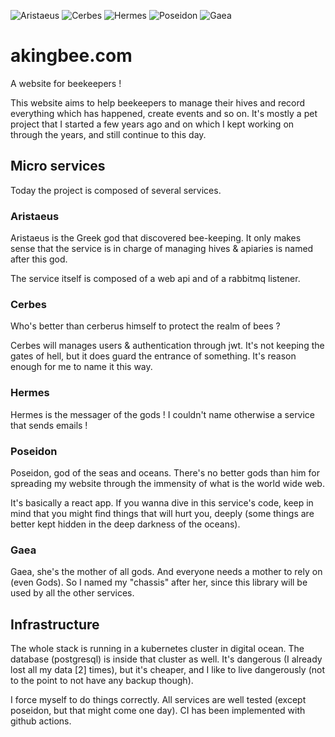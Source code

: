  ![Aristaeus](https://github.com/yo-main/akingbee/actions/workflows/aristaeus.yaml/badge.svg)  ![Cerbes](https://github.com/yo-main/akingbee/actions/workflows/cerbes.yaml/badge.svg)  ![Hermes](https://github.com/yo-main/akingbee/actions/workflows/hermes.yaml/badge.svg)  ![Poseidon](https://github.com/yo-main/akingbee/actions/workflows/poseidon.yaml/badge.svg)  ![Gaea](https://github.com/yo-main/akingbee/actions/workflows/gaea.yaml/badge.svg)

# akingbee.com
A website for beekeepers !

This website aims to help beekeepers to manage their hives and record everything which has happened, create events and so on.
It's mostly a pet project that I started a few years ago and on which I kept working on through the years, and still continue to this day.


## Micro services

Today the project is composed of several services.

### Aristaeus 

Aristaeus is the Greek god that discovered bee-keeping. 
It only makes sense that the service is in charge of managing hives & apiaries is named after this god.

The service itself is composed of a web api and of a rabbitmq listener.


### Cerbes 

Who's better than cerberus himself to protect the realm of bees ?

Cerbes will manages users & authentication through jwt. It's not keeping the gates of hell, but it does guard the entrance of something.
It's reason enough for me to name it this way.

### Hermes 

Hermes is the messager of the gods ! I couldn't name otherwise a service that sends emails !

### Poseidon  

Poseidon, god of the seas and oceans. There's no better gods than him for spreading my website through the immensity of what is the world wide web.

It's basically a react app. If you wanna dive in this service's code, keep in mind that you might find things that will hurt you, deeply (some things are better kept hidden in the deep darkness of the oceans).

### Gaea  

Gaea, she's the mother of all gods. And everyone needs a mother to rely on (even Gods). So I named my "chassis" after her, since this library will be used by all the other services.

## Infrastructure

The whole stack is running in a kubernetes cluster in digital ocean.
The database (postgresql) is inside that cluster as well. It's dangerous (I already lost all my data [2] times), but it's cheaper, and I like to live dangerously (not to the point to not have any backup though).

I force myself to do things correctly. All services are well tested (except poseidon, but that might come one day). CI has been implemented with github actions. 
